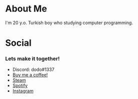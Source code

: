 # About Me
I'm 20 y.o. Turkish boy who studying computer programming.

# Social
### Lets make it together!
- Discord: dodo#1337
- [Buy me a coffee!](https://www.buymeacoffee.com/dodoflix)
- [Steam](https://steamcommunity.com/id/dodoflix/)
- [Spotify](https://open.spotify.com/user/od42ntnd2zl1r7nfj4sk8bemg?si=5e08331767aa4475)
- [Instagram](https://www.instagram.com/dogukan.metan/)

